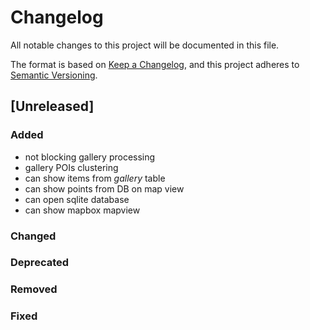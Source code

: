 # Changelog

All notable changes to this project will be documented in this file.

The format is based on [Keep a Changelog](https://keepachangelog.com/en/1.0.0/),
and this project adheres to [Semantic Versioning](https://semver.org/spec/v2.0.0.html).

## [Unreleased]

### Added

- not blocking gallery processing
- gallery POIs clustering
- can show items from *gallery* table
- can show points from DB on map view
- can open sqlite database
- can show mapbox mapview

### Changed
### Deprecated
### Removed
### Fixed

